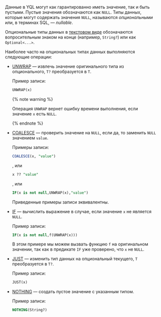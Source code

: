 Данные в YQL могут как гарантированно иметь значение, так и быть пустыми. Пустые значения обозначаются как `NULL`. Типы данных, которые могут содержать значения `NULL`, называются _опциональными_ или, в терминах SQL, — _nullable_.

Опциональные типы данных в [текстовом виде](../yql/reference/misc/type_string.md) обозначаются вопросительным знаком на конце (например, `String?`) или как `Optional<...>`.

Наиболее часто на опциональных типах данных выполняются следующие операции:

* [UNWRAP](../yql/reference/builtins/basic.md#unwrap) — извлечь значение оригинального типа из опционального, `T?` преобразуется в `T`.

  Пример записи:

  ```sql
  UNWRAP(x)
  ```

  {% note warning %}

  Операция `UNWRAP` вернет ошибку времени выполнения, если значение `x` есть `NULL`.

  {% endnote %}

* [COALESCE](../yql/reference/builtins/basic.md#coalesce) — проверить значение на `NULL`, если да, то заменить `NULL` значением `value`.

  Примеры записи:
  
  ```sql
  COALESCE(x, "value")
  ```

  , или

  ```sql
  x ?? "value"
  ```
  
  , или

  ```sql
  IF(x is not null,UNWRAP(x),"value")
  ```

  Приведенные примеры записи эквивалентны.

* [IF](../yql/reference/builtins/basic.md#if) — вычислить выражение в случае, если значение `x` не является `NULL`.

  Пример записи:
  
  ```sql
  IF(x is not null,f(UNWRAP(x)))
  ```
  
  В этом примере мы можем вызвать функцию `f` на оригинальном значении, так как в предикате `IF` уже проверено, что `x` не `NULL`.

* [JUST](../yql/reference/builtins/basic.md#just) — изменить тип данных на опциональный текущего, `T` преобразуется в `T?`.

  Пример записи:

  ```sql
  JUST(x)
  ```

* [NOTHING](../yql/reference/builtins/basic.md#nothing) — создать пустое значение с указанным типом.

  Пример записи:

  ```sql
  NOTHING(String?)
  ```
